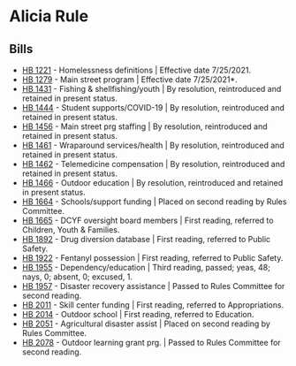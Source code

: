 # Alicia Rule
## Bills
* [HB 1221](/bill/2021-22/hb/1221/) - Homelessness definitions | Effective date 7/25/2021.
* [HB 1279](/bill/2021-22/hb/1279/) - Main street program | Effective date 7/25/2021*.
* [HB 1431](/bill/2021-22/hb/1431/) - Fishing & shellfishing/youth | By resolution, reintroduced and retained in present status.
* [HB 1444](/bill/2021-22/hb/1444/) - Student supports/COVID-19 | By resolution, reintroduced and retained in present status.
* [HB 1456](/bill/2021-22/hb/1456/) - Main street prg staffing | By resolution, reintroduced and retained in present status.
* [HB 1461](/bill/2021-22/hb/1461/) - Wraparound services/health | By resolution, reintroduced and retained in present status.
* [HB 1462](/bill/2021-22/hb/1462/) - Telemedicine compensation | By resolution, reintroduced and retained in present status.
* [HB 1466](/bill/2021-22/hb/1466/) - Outdoor education | By resolution, reintroduced and retained in present status.
* [HB 1664](/bill/2021-22/hb/1664/) - Schools/support funding | Placed on second reading by Rules Committee.
* [HB 1665](/bill/2021-22/hb/1665/) - DCYF oversight board members | First reading, referred to Children, Youth & Families.
* [HB 1892](/bill/2021-22/hb/1892/) - Drug diversion database | First reading, referred to Public Safety.
* [HB 1922](/bill/2021-22/hb/1922/) - Fentanyl possession | First reading, referred to Public Safety.
* [HB 1955](/bill/2021-22/hb/1955/) - Dependency/education | Third reading, passed; yeas, 48; nays, 0; absent, 0; excused, 1.
* [HB 1957](/bill/2021-22/hb/1957/) - Disaster recovery assistance | Passed to Rules Committee for second reading.
* [HB 2011](/bill/2021-22/hb/2011/) - Skill center funding | First reading, referred to Appropriations.
* [HB 2014](/bill/2021-22/hb/2014/) - Outdoor school | First reading, referred to Education.
* [HB 2051](/bill/2021-22/hb/2051/) - Agricultural disaster assist | Placed on second reading by Rules Committee.
* [HB 2078](/bill/2021-22/hb/2078/) - Outdoor learning grant prg. | Passed to Rules Committee for second reading.
